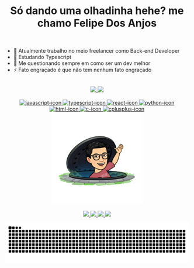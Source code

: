 <h1 align="center">
  Só dando uma olhadinha hehe? me chamo Felipe Dos Anjos 
</h1></br>

- 🔭 Atualmente trabalho no meio freelancer como Back-end Developer
- 🌱 Estudando Typescript
- 💬 Me questionando sempre em como ser um dev melhor
- ⚡ Fato engraçado é que não tem nenhum fato engraçado

<div align="center"></br>
  <a href="https://github.com/FelipeDasr">
  <img height="170em" src="https://github-readme-stats.vercel.app/api?username=FelipeDasr&show_icons=true&theme=radical&include_all_commits=true&count_private=true"/>
  <img height="170em" src="https://github-readme-stats.vercel.app/api/top-langs/?username=FelipeDasr&layout=compact&langs_count=7&theme=radical"/>
</div>
  
<div align="center" style="display: inline_block"></br> 
  <img alt="javascript-icon" height="50" width="60" src="https://cdn.jsdelivr.net/gh/devicons/devicon/icons/javascript/javascript-original.svg" />
  <img alt="typescript-icon" height="50" width="60" src="https://cdn.jsdelivr.net/gh/devicons/devicon/icons/typescript/typescript-original.svg" />
  <img alt="react-icon" height="50" width="60" src="https://cdn.jsdelivr.net/gh/devicons/devicon/icons/react/react-original.svg" />
  <img alt="python-icon" height="50" width="60" src="https://cdn.jsdelivr.net/gh/devicons/devicon/icons/python/python-original.svg" />
  <img alt="html-icon" height="50" width="60" src="https://cdn.jsdelivr.net/gh/devicons/devicon/icons/html5/html5-original.svg" />
  <img alt="c-icon" height="50" width="60" src="https://cdn.jsdelivr.net/gh/devicons/devicon/icons/c/c-original.svg" />
  <img alt="cplusplus-icon" height="50" width="60" src="https://cdn.jsdelivr.net/gh/devicons/devicon/icons/cplusplus/cplusplus-original.svg" />
</div>
<div align="center">
  <img alt="felipe-avatar" height="250" width="250" src="assets/2.png" />
</div>
<div align="center"></br>
   <a href="https://www.youtube.com/channel/UCB5bbTHgACvK57kfj1t5IYg" target="_blank">
      <img src="https://img.shields.io/badge/YouTube-FF0000?style=for-the-badge&logo=youtube&logoColor=white" target="_blank">
    </a>
    <a href="https://www.instagram.com/felipedasr" target="_blank">
      <img src="https://img.shields.io/badge/-Instagram-%23E4405F?style=for-the-badge&logo=instagram&logoColor=white" target="_blank">
    </a>
    <a href = "mailto:felipe.heiker07@gmail.com">
      <img src="https://img.shields.io/badge/-Gmail-%23333?style=for-the-badge&logo=gmail&logoColor=white" target="_blank">
    </a>
    <a href="https://www.linkedin.com/in/felipe-dos-anjos-06b9611a9/" target="_blank">
      <img src="https://img.shields.io/badge/-LinkedIn-%230077B5?style=for-the-badge&logo=linkedin&logoColor=white" target="_blank">
    </a>
</div>

![Snake animation](https://github.com/FelipeDasr/FelipeDasr/blob/output/github-contribution-grid-snake.svg)
